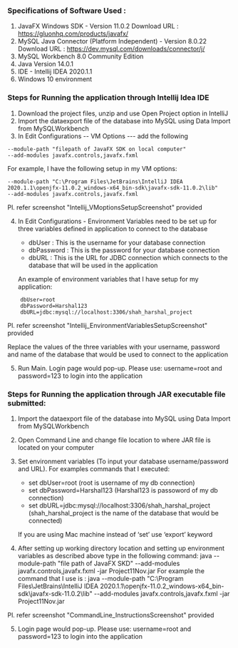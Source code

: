 ### Specifications of Software Used :

1. JavaFX Windows SDK - Version 11.0.2
   Download URL : https://gluonhq.com/products/javafx/
2. MySQL Java Connector (Platform Independent) - Version 8.0.22
   Download URL : https://dev.mysql.com/downloads/connector/j/
3. MySQL Workbench 8.0 Community Edition
4. Java Version 14.0.1
5. IDE - Intellij IDEA 2020.1.1
6. Windows 10 environment

### Steps for Running the application through Intellij Idea IDE

1. Download the project files, unzip and use Open Project option in IntelliJ
2. Import the dataexport file of the database into MySQL using Data Import from MySQLWorkbench
3. In Edit Configurations -- VM Options --- add the following
```
--module-path "filepath of JavaFX SDK on local computer"
--add-modules javafx.controls,javafx.fxml
```
For example, I have the following setup in my VM options:
```
--module-path "C:\Program Files\JetBrains\IntelliJ IDEA 2020.1.1\openjfx-11.0.2_windows-x64_bin-sdk\javafx-sdk-11.0.2\lib"
--add-modules javafx.controls,javafx.fxml
```
Pl. refer screenshot "Intellij_VMoptionsSetupScreenshot" provided

4. In Edit Configurations - Environment Variables need to be set up for three variables defined in application
   to connect to the database

   - dbUser : This is the username for your database connection
   - dbPassword : This is the password for your database connection
   - dbURL : This is the URL for JDBC connection which connects to the database that will be used in the application

   An example of environment variables that I have setup for my application:

```
	dbUser=root
	dbPassword=Harshal123
	dbURL=jdbc:mysql://localhost:3306/shah_harshal_project
```
Pl. refer screenshot "Intellij_EnvironmentVariablesSetupScreenshot" provided

Replace the values of the three variables with your username, password and name of the database that would be used to connect to the application

5. Run Main. Login page would pop-up. Please use: username=root and password=123 to login into the application

### Steps for Running the application through JAR executable file submitted:

1. Import the dataexport file of the database into MySQL using Data Import from MySQLWorkbench
2. Open Command Line and change file location to where JAR file is located on your computer
3. Set environment variables (To input your database username/password and URL). 
	For examples commands that I executed: 
    - set dbUser=root (root is username of my db connection) 
    - set dbPassword=Harshal123 (Harshal123 is passoword of my db connection) 
    - set dbURL=jdbc:mysql://localhost:3306/shah_harshal_project (shah_harshal_project is the name of the database that would be connected)
   
   If you are using Mac machine instead of ‘set’ use ‘export’ keyword

4. After setting up working directory location and setting up environment variables as described above type in the following command:
   java --module-path "file path of JavaFX SKD" --add-modules javafx.controls,javafx.fxml -jar Project11Nov.jar
   For example the command that I use is :
   java --module-path "C:\Program Files\JetBrains\IntelliJ IDEA 2020.1.1\openjfx-11.0.2_windows-x64_bin-sdk\javafx-sdk-11.0.2\lib" --add-modules javafx.controls,javafx.fxml -jar Project11Nov.jar

Pl. refer screenshot "CommandLine_InstructionsScreenshot" provided

5. Login page would pop-up. Please use: username=root and password=123 to login into the application
